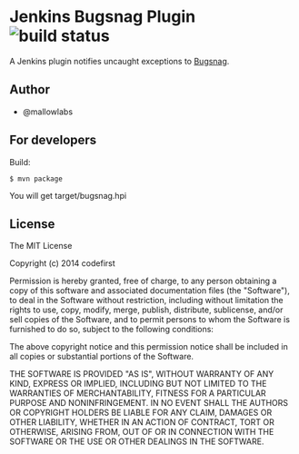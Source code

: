 Jenkins Bugsnag Plugin ![build status](https://circleci.com/gh/mallowlabs/bugsnag-plugin/tree/master.svg?style=shield)
=======================================

A Jenkins plugin notifies uncaught exceptions to [Bugsnag](https://bugsnag.com).

Author
---------------
* @mallowlabs

For developers
---------------
Build:

    $ mvn package

You will get target/bugsnag.hpi

License
---------------
The MIT License

Copyright (c) 2014 codefirst

Permission is hereby granted, free of charge, to any person obtaining a copy
of this software and associated documentation files (the "Software"), to deal
in the Software without restriction, including without limitation the rights
to use, copy, modify, merge, publish, distribute, sublicense, and/or sell
copies of the Software, and to permit persons to whom the Software is
furnished to do so, subject to the following conditions:

The above copyright notice and this permission notice shall be included in
all copies or substantial portions of the Software.

THE SOFTWARE IS PROVIDED "AS IS", WITHOUT WARRANTY OF ANY KIND, EXPRESS OR
IMPLIED, INCLUDING BUT NOT LIMITED TO THE WARRANTIES OF MERCHANTABILITY,
FITNESS FOR A PARTICULAR PURPOSE AND NONINFRINGEMENT. IN NO EVENT SHALL THE
AUTHORS OR COPYRIGHT HOLDERS BE LIABLE FOR ANY CLAIM, DAMAGES OR OTHER
LIABILITY, WHETHER IN AN ACTION OF CONTRACT, TORT OR OTHERWISE, ARISING FROM,
OUT OF OR IN CONNECTION WITH THE SOFTWARE OR THE USE OR OTHER DEALINGS IN
THE SOFTWARE.

